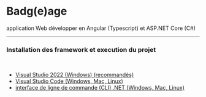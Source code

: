 Badg(e)age
=============
application Web développer en Angular (Typescript) et ASP.NET Core (C#)  

---
### Installation des framework et execution du projet
<br>

- [Visual Studio 2022 (Windows) (recommandés)](https://github.com/huhulacolle/Badgage/tree/doc/installation/Docs/VS2022.md)
- [Visual Studio Code (Windows, Mac, Linux)](https://github.com/huhulacolle/actu-world/blob/master/docs/Doc_Utilisateur.pdf)
- [interface de ligne de commande (CLI) .NET (Windows, Mac, Linux)](https://github.com/huhulacolle/actu-world/blob/master/docs/Doc_Utilisateur.pdf)
